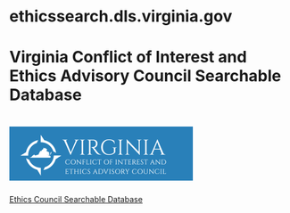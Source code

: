 # ethicssearch.dls.virginia.gov
# Virginia Conflict of Interest and Ethics Advisory Council Searchable Database  
# ![Virginia Conflict of Interest and Ethics Advisory Council.](https://raw.githubusercontent.com/jalbertbowden/ethicssearch.dls.virginia.gov/master/public/img/virginia-conflict-of-interest-and-ethics-advisory-council-logotype-screenshot.png?token=AAALKYH7BBRZXSOAMQ2LD2K6LYEJS "Virginia Conflict of Interest and Ethics Advisory Council")

[Ethics Council Searchable Database](http://ethicssearch.dls.virginia.gov/)  
